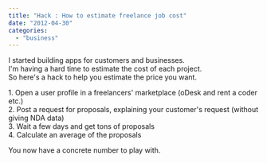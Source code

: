 ```yaml
---
title: "Hack : How to estimate freelance job cost"
date: "2012-04-30"
categories: 
  - "business"
---
```


I started building apps for customers and businesses.  
I'm having a hard time to estimate the cost of each project.  
So here's a hack to help you estimate the price you want.  
  
1\. Open a user profile in a freelancers' marketplace (oDesk and rent a coder etc.)  
2\. Post a request for proposals, explaining your customer's request (without giving NDA data)  
3\. Wait a few days and get tons of proposals  
4\. Calculate an average of the proposals  
  
You now have a concrete number to play with.
